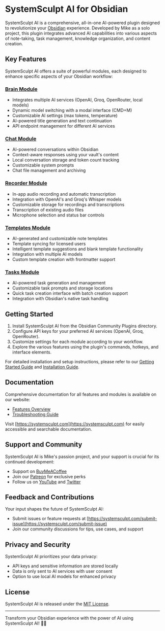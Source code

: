 # SystemSculpt AI for Obsidian

SystemSculpt AI is a comprehensive, all-in-one AI-powered plugin designed to revolutionize your [Obsidian](https://obsidian.md/) experience. Developed by Mike as a solo project, this plugin integrates advanced AI capabilities into various aspects of note-taking, task management, knowledge organization, and content creation.

## Key Features

SystemSculpt AI offers a suite of powerful modules, each designed to enhance specific aspects of your Obsidian workflow:

### [Brain Module](https://www.systemsculpt.com/docs/brain-module-docs/brain-overview)
- Integrates multiple AI services (OpenAI, Groq, OpenRouter, local models)
- Dynamic model switching with a modal interface (CMD+M)
- Customizable AI settings (max tokens, temperature)
- AI-powered title generation and text continuation
- API endpoint management for different AI services

### [Chat Module](https://www.systemsculpt.com/docs/chat-module-docs/chat-overview)
- AI-powered conversations within Obsidian
- Context-aware responses using your vault's content
- Local conversation storage and token count tracking
- Customizable system prompts
- Chat file management and archiving

### [Recorder Module](https://www.systemsculpt.com/docs/recorder-module-docs/recorder-overview)
- In-app audio recording and automatic transcription
- Integration with OpenAI's and Groq's Whisper models
- Customizable storage for recordings and transcriptions
- Transcription of existing audio files
- Microphone selection and status bar controls

### [Templates Module](https://www.systemsculpt.com/docs/templates-module-docs/templates-overview)
- AI-generated and customizable note templates
- Template syncing for licensed users
- Intelligent template suggestions and blank template functionality
- Integration with multiple AI models
- Custom template creation with frontmatter support

### [Tasks Module](https://www.systemsculpt.com/docs/tasks-module-docs/tasks-overview)
- AI-powered task generation and management
- Customizable task prompts and storage locations
- Quick task creation interface with batch creation support
- Integration with Obsidian's native task handling

## Getting Started

1. Install SystemSculpt AI from the Obsidian Community Plugins directory.
2. Configure API keys for your preferred AI services (OpenAI, Groq, OpenRouter).
3. Customize settings for each module according to your workflow.
4. Explore the various features using the plugin's commands, hotkeys, and interface elements.

For detailed installation and setup instructions, please refer to our [Getting Started Guide](https://www.systemsculpt.com/docs/getting-started) and [Installation Guide](https://www.systemsculpt.com/docs/installation).

## Documentation

Comprehensive documentation for all features and modules is available on our website:

- [Features Overview](https://www.systemsculpt.com/docs/features)
- [Troubleshooting Guide](https://www.systemsculpt.com/docs/troubleshooting)

Visit [https://systemsculpt.com](https://systemsculpt.com) for easily accessible and searchable documentation.

## Support and Community

SystemSculpt AI is Mike's passion project, and your support is crucial for its continued development:

- Support on [BuyMeACoffee](https://www.buymeacoffee.com/SystemSculpt)
- Join our [Patreon](https://www.patreon.com/SystemSculpt) for exclusive perks
- Follow us on [YouTube](https://www.youtube.com/systemsculpt) and [Twitter](https://x.com/systemsculpt)

## Feedback and Contributions

Your input shapes the future of SystemSculpt AI:

- Submit issues or feature requests at [https://systemsculpt.com/submit-issue](https://systemsculpt.com/submit-issue)
- Join our community discussions for tips, use cases, and support

## Privacy and Security

SystemSculpt AI prioritizes your data privacy:

- API keys and sensitive information are stored locally
- Data is only sent to AI services with user consent
- Option to use local AI models for enhanced privacy

## License

SystemSculpt AI is released under the [MIT License](LICENSE).

---

Transform your Obsidian experience with the power of AI using SystemSculpt AI! 🚀🧠
